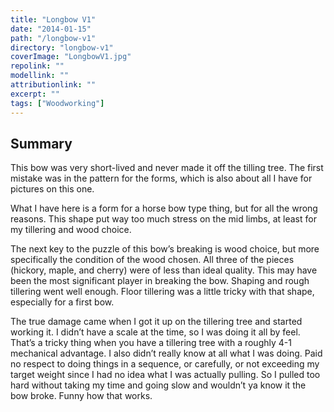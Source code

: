 ```yaml
---
title: "Longbow V1"
date: "2014-01-15"
path: "/longbow-v1"
directory: "longbow-v1"
coverImage: "LongbowV1.jpg"
repolink: ""
modellink: ""
attributionlink: ""
excerpt: ""
tags: ["Woodworking"]
---
```


## Summary

This bow was very short-lived and never made it off the tilling tree. The first mistake was in the pattern for the forms, which is also about all I have for pictures on this one.

What I have here is a form for a horse bow type thing, but for all the wrong reasons. This shape put way too much stress on the mid limbs, at least for my tillering and wood choice.

The next key to the puzzle of this bow’s breaking is wood choice, but more specifically the condition of the wood chosen. All three of the pieces (hickory, maple, and cherry) were of less than ideal quality. This may have been the most significant player in breaking the bow. Shaping and rough tillering went well enough. Floor tillering was a little tricky with that shape, especially for a first bow.

The true damage came when I got it up on the tillering tree and started working it. I didn’t have a scale at the time, so I was doing it all by feel. That’s a tricky thing when you have a tillering tree with a roughly 4-1 mechanical advantage. I also didn’t really know at all what I was doing. Paid no respect to doing things in a sequence, or carefully, or not exceeding my target weight since I had no idea what I was actually pulling. So I pulled too hard without taking my time and going slow and wouldn’t ya know it the bow broke. Funny how that works.